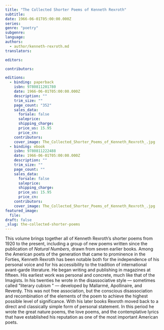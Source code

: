 ```yaml
---
title: "The Collected Shorter Poems of Kenneth Rexroth"
subtitle:
date: 1966-06-01T05:00:00.000Z
series:
genre: "poetry"
subgenre:
language:
authors:
  - author/kenneth-rexroth.md
translators:

editors:

contributors:

editions:
  - binding: paperback
    isbn: 9780811201780
    date: 1966-06-01T05:00:00.000Z
    description: ""
    trim_size: ""
    page_count: "352"
    sales_data:
      forsale: false
      saleprice:
      shipping_charge:
      price_us: 15.95
      price_cn:
    contributors:
    cover_image: The_Collected_Shorter_Poems_of_Kenneth_Rexroth_.jpg
  - binding: ebook
    isbn: 9780811222488
    date: 1966-06-01T05:00:00.000Z
    description: ""
    trim_size: ""
    page_count: ""
    sales_data:
      forsale: false
      saleprice:
      shipping_charge:
      price_us: 15.95
      price_cn:
    contributors:
    cover_image: The_Collected_Shorter_Poems_of_Kenneth_Rexroth_.jpg
featured_image:
  file:
draft: false
_slug: the-collected-shorter-poems
---
```


This volume brings together all of Kenneth Rexroth’s shorter poems from 1920 to the present, including a group of new poems written since the publication of _Natural Numbers_, drawn from seven earlier books. Among the American poets of the generation that came to prominence in the Forties, Kenneth Rexroth has been notable both for the independence of his personal voice and for his accessibility to the tradition of international avant-garde literature. He began writing and publishing in magazines at fifteen. His earliest work was personal and concrete, much like that of the Imagists. In his twenties he wrote in the disassociative style — sometimes called "literary cubism " — developed by Mallarmé, Apollinaire, and Reverdy. This was not free association, but the conscious disassociation and recombination of the elements of the poem to achieve the highest possible level of significance. With his later books Rexroth moved back to a direct and classically simple form of personal statement. In this period he wrote the great nature poems, the love poems, and the contemplative lyrics that have established his reputation as one of the most important American poets.

